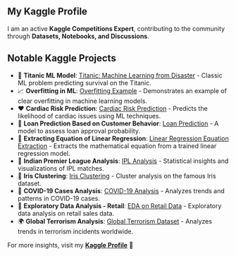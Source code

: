 <h2>My Kaggle Profile</h2>
<p>I am an active <strong>Kaggle Competitions Expert</strong>, contributing to the community through <strong>Datasets, Notebooks, and Discussions</strong>.</p>

<h2>Notable Kaggle Projects</h2>
<ul>
    <li>🚢 <strong>Titanic ML Model</strong>: <a href="https://www.kaggle.com/c/titanic">Titanic: Machine Learning from Disaster</a> - Classic ML problem predicting survival on the Titanic.</li>
    <li>📈 <strong>Overfitting in ML</strong>: <a href="https://kaggle.com/code/sk1812/overfitting-in-ml">Overfitting Example</a> - Demonstrates an example of clear overfitting in machine learning models.</li>
    <li>❤️ <strong>Cardiac Risk Prediction</strong>: <a href="https://kaggle.com/code/sk1812/cardiac-risk-prediction">Cardiac Risk Prediction</a> - Predicts the likelihood of cardiac issues using ML techniques.</li>
    <li>🏦 <strong>Loan Prediction Based on Customer Behavior</strong>: <a href="https://kaggle.com/code/sk1812/loan-prediction-based-on-customer-behavior">Loan Prediction</a> - A model to assess loan approval probability.</li>
    <li>🧮 <strong>Extracting Equation of Linear Regression</strong>: <a href="https://www.kaggle.com/code/sk1812/extracting-equation-of-linear-regression">Linear Regression Equation Extraction</a> - Extracts the mathematical equation from a trained linear regression model.</li>
    <li>🏏 <strong>Indian Premier League Analysis</strong>: <a href="https://www.kaggle.com/code/sk1812/indian-premier-leaguec">IPL Analysis</a> - Statistical insights and visualizations of IPL matches.</li>
    <li>🌸 <strong>Iris Clustering</strong>: <a href="https://www.kaggle.com/code/sk1812/iris-clustering">Iris Clustering</a> - Cluster analysis on the famous Iris dataset.</li>
    <li>🦠 <strong>COVID-19 Cases Analysis</strong>: <a href="https://www.kaggle.com/code/sk1812/covid-19-cases">COVID-19 Analysis</a> - Analyzes trends and patterns in COVID-19 cases.</li>
    <li>🛒 <strong>Exploratory Data Analysis - Retail</strong>: <a href="https://www.kaggle.com/code/sk1812/exploratory-data-analysis-retail">EDA on Retail Data</a> - Exploratory data analysis on retail sales data.</li>
    <li>🌍 <strong>Global Terrorism Analysis</strong>: <a href="https://www.kaggle.com/code/sk1812/global-terrorism">Global Terrorism Dataset</a> - Analyzes trends in terrorism incidents worldwide.</li>
</ul>

<p>For more insights, visit my <a href="https://www.kaggle.com/sk1812"><strong>Kaggle Profile</strong></a> 🚀</p>
